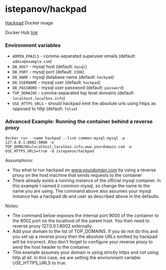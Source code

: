 # istepanov/hackpad

[Hackpad](https://github.com/dropbox/hackpad) Docker image

Docker Hub [link](https://hub.docker.com/r/istepanov/hackpad/)

### Environment variables

* `ADMIN_EMAILS` - comma-separated superuser emails (default: `admin@example.com`)
* `DB_HOST` - mysql host (default: `mysql`)
* `DB_PORT` - mysql port (default: `3306`)
* `DB_NAME` - mysql database name (default: `hackpad`)
* `DB_USERNAME` - mysql user (default: `hackpad`)
* `DB_PASSWORD` - mysql user password (default: `password`)
* `TOP_DOMAINS` - comma-separated top level domains (default: `localhost,localbox.info`)
* `USE_HTTPS_URLS` - should hackpad emit the absolute urls using https as opposed to http (default: `false`)

### Advanced Example: Running the container behind a reverse proxy

```
docker run --name hackpad --link common-mysql:mysql -p 127.0.0.1:8002:9000 -e TOP_DOMAINS=localhost,localbox.info,www.yourdomain.com -e USE_HTTPS_URLS=true -d istepanov/hackpad
```

Assumptions:
* You what to run hackpad on www.yourdomain.com by using a reverse proxy on the host machine that sends requests to the container
* There already exists a running instance of the official mysql container. In this example I named it common-mysql, so change the name to the name you are using. The command above also assumes your mysql instance has a hackpad db and user as described above in the defaults.

Notes:
* The command below exposes the internal port 9000 of the container to the 8002 port on the localhost of the parent host. You then need to reverse proxy 127.0.0.1:8002 externally.
* Add your domain to the list of TOP_DOMAINS. If you do not do this and you set up a reverse proxy then the absolute URLs emitted by hackpad will be incorrect. Also don't forget to configure your reverse proxy to send the host header to the container.
* This example assumes your domain is using strictly https and not using http at all. In this case, we are setting the environment variable USE_HTTPS_URLS to true.
